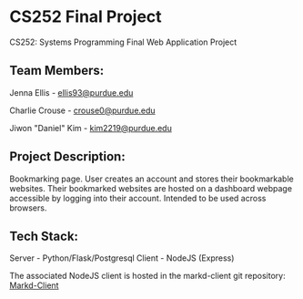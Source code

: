 # CS252 Final Project
CS252: Systems Programming Final Web Application Project

## Team Members: 

Jenna Ellis - ellis93@purdue.edu

Charlie Crouse - crouse0@purdue.edu

Jiwon "Daniel" Kim - kim2219@purdue.edu


## Project Description: 
Bookmarking page. User creates an account and stores their bookmarkable websites. Their bookmarked websites are hosted on a dashboard webpage accessible by logging into their account. Intended to be used across browsers. 

## Tech Stack: 
Server - Python/Flask/Postgresql
Client - NodeJS (Express)

The associated NodeJS client is hosted in the markd-client git repository: [Markd-Client](https://github.com/crouse0/markd-client)
